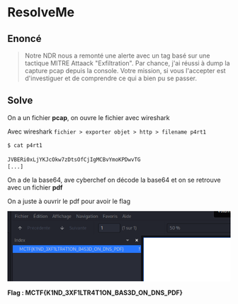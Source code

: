 # ResolveMe

## Enoncé

> Notre NDR nous a remonté une alerte avec un tag  basé sur une tactique MITRE Attaack "Exfiltration". Par chance, j'ai réussi à dump la capture pcap depuis la console. 
> Votre mission, si vous l'accepter est d'investiguer et de comprendre ce qui a bien pu se passer.

## Solve

On a un fichier **pcap**, on ouvre le fichier avec wireshark

Avec wireshark `fichier > exporter objet > http > filename p4rt1`

```shell
$ cat p4rt1

JVBERi0xLjYKJcOkw7zDtsOfCjIgMCBvYmoKPDwvTG
[...]
```

On a de la base64, ave cyberchef on décode la base64 et on se retrouve avec un fichier **pdf**

On a juste à ouvrir le pdf pour avoir le flag 

![](./img/flag.png)

**Flag : MCTF{K1ND_3XF1LTR4T1ON_BAS3D_ON_DNS_PDF}**


